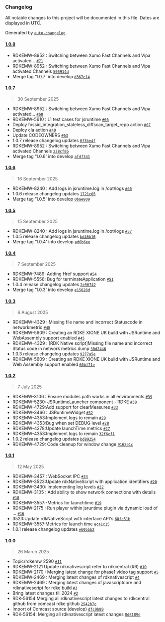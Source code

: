 ### Changelog

All notable changes to this project will be documented in this file. Dates are displayed in UTC.

Generated by [`auto-changelog`](https://github.com/CookPete/auto-changelog).

#### [1.0.8](https://github.com/rdkcentral/rdkNativeScript/compare/1.0.7...1.0.8)

- RDKEMW-8952 : Switching between Xumo Fast Channels and Vipa activated… [`#71`](https://github.com/rdkcentral/rdkNativeScript/pull/71)
- RDKEMW-8952 : Switching between Xumo Fast Channels and Vipa activated Channels [`505914d`](https://github.com/rdkcentral/rdkNativeScript/commit/505914dbfa6dbe842c7ec46e169ccca47ca6032b)
- Merge tag '1.0.7' into develop [`d367c14`](https://github.com/rdkcentral/rdkNativeScript/commit/d367c14f8efa22be9632ba692ed658321402a0e3)

#### [1.0.7](https://github.com/rdkcentral/rdkNativeScript/compare/1.0.6...1.0.7)

> 30 September 2025

- RDKEMW-8952 : Switching between Xumo Fast Channels and Vipa activated… [`#68`](https://github.com/rdkcentral/rdkNativeScript/pull/68)
- RDKEMW-5610 : L1 test cases for jsruntime [`#66`](https://github.com/rdkcentral/rdkNativeScript/pull/66)
- Deploy fossid_integration_stateless_diffscan_target_repo action [`#67`](https://github.com/rdkcentral/rdkNativeScript/pull/67)
- Deploy cla action [`#40`](https://github.com/rdkcentral/rdkNativeScript/pull/40)
- Update CODEOWNERS [`#63`](https://github.com/rdkcentral/rdkNativeScript/pull/63)
- 1.0.7 release changelog updates [`0f3be4f`](https://github.com/rdkcentral/rdkNativeScript/commit/0f3be4fecad9213a4d86c828e978c29199e5d190)
- RDKEMW-8952 : Switching between Xumo Fast Channels and Vipa activated Channels [`228cf8b`](https://github.com/rdkcentral/rdkNativeScript/commit/228cf8bfdde6d7f7d991805193038b392bc0e89b)
- Merge tag '1.0.6' into develop [`afdf341`](https://github.com/rdkcentral/rdkNativeScript/commit/afdf341c4f81e7019d76f207c7b428dbd0ffc00d)

#### [1.0.6](https://github.com/rdkcentral/rdkNativeScript/compare/1.0.5...1.0.6)

> 16 September 2025

- RDKEMW-8240 : Add logs in jsruntime.log in /opt/logs [`#60`](https://github.com/rdkcentral/rdkNativeScript/pull/60)
- 1.0.6 release changelog updates [`1721c05`](https://github.com/rdkcentral/rdkNativeScript/commit/1721c05e9b79e6be0e98852b6f596abf7b6f1e68)
- Merge tag '1.0.5' into develop [`0bae809`](https://github.com/rdkcentral/rdkNativeScript/commit/0bae809fc9bb8a69156798e07b15cade4c526431)

#### [1.0.5](https://github.com/rdkcentral/rdkNativeScript/compare/1.0.4...1.0.5)

> 15 September 2025

- RDKEMW-8240 : Add logs in jsruntime.log in /opt/logs [`#57`](https://github.com/rdkcentral/rdkNativeScript/pull/57)
- 1.0.5 release changelog updates [`bd46b16`](https://github.com/rdkcentral/rdkNativeScript/commit/bd46b16959b0b828e09154fdd5c8f8b72ea989cc)
- Merge tag '1.0.4' into develop [`ad6b6ee`](https://github.com/rdkcentral/rdkNativeScript/commit/ad6b6ee37cb5c76239a29e10c053e054e90b25df)

#### [1.0.4](https://github.com/rdkcentral/rdkNativeScript/compare/1.0.3...1.0.4)

> 7 September 2025

- RDKEMW-7489: Adding Href support [`#54`](https://github.com/rdkcentral/rdkNativeScript/pull/54)
- RDKEMW-5556: Bug for terminateApplication [`#51`](https://github.com/rdkcentral/rdkNativeScript/pull/51)
- 1.0.4 release changelog updates [`2e56742`](https://github.com/rdkcentral/rdkNativeScript/commit/2e56742d0adda04fe61277fa0782e2b5b2dde19c)
- Merge tag '1.0.3' into develop [`e15828d`](https://github.com/rdkcentral/rdkNativeScript/commit/e15828d5a330b072753e682f5c446b0f9ae14531)

#### [1.0.3](https://github.com/rdkcentral/rdkNativeScript/compare/1.0.2...1.0.3)

> 6 August 2025

- RDKEMW-4329 : Missing file name and incorrect Statuscode in networkmetric [`#48`](https://github.com/rdkcentral/rdkNativeScript/pull/48)
- RDKEMW-5609 : Creating an RDKE XIONE UK build with JSRuntime and WebAssembly support enabled [`#45`](https://github.com/rdkcentral/rdkNativeScript/pull/45)
- RDKEMW-4329 : [RDK Native script]Missing file name and incorrect Status code in network metrics dump [`38d2446`](https://github.com/rdkcentral/rdkNativeScript/commit/38d2446e592e92f3e85d77e46b9d425e57d93dee)
- 1.0.3 release changelog updates [`9277a5e`](https://github.com/rdkcentral/rdkNativeScript/commit/9277a5ecf6f6dc98a0600ba49a09403876592ff5)
- RDKEMW-5609 : Creating an RDKE XIONE UK build with JSRuntime and Web Assembly support enabled [`60bf71e`](https://github.com/rdkcentral/rdkNativeScript/commit/60bf71e0c42e60d293dfa569a71180f782b0cab9)

#### [1.0.2](https://github.com/rdkcentral/rdkNativeScript/compare/1.0.1...1.0.2)

> 7 July 2025

- RDKEMW-3106 : Ensure modules path works in all environments [`#39`](https://github.com/rdkcentral/rdkNativeScript/pull/39)
- RDKEMW-5230: JSRuntimeLauncher component - RDKE [`#38`](https://github.com/rdkcentral/rdkNativeScript/pull/38)
- RDKEMW-4729:Add support for clearMeasures [`#33`](https://github.com/rdkcentral/rdkNativeScript/pull/33)
- RDKEMW-3466 : JSRuntimeWidget [`#32`](https://github.com/rdkcentral/rdkNativeScript/pull/32)
- RDKEMW-4353:Implement logs to remain [`#29`](https://github.com/rdkcentral/rdkNativeScript/pull/29)
- RDKEMW-4353:Bug when set DEBUG level [`#28`](https://github.com/rdkcentral/rdkNativeScript/pull/28)
- RDKEMW-4278:Update launchTime metrics [`#27`](https://github.com/rdkcentral/rdkNativeScript/pull/27)
- RDKEMW-4353:Implement logs to remain [`32f6cf1`](https://github.com/rdkcentral/rdkNativeScript/commit/32f6cf11af9c786d34334838ff75065fbd0d70cf)
- 1.0.2 release changelog updates [`bd89254`](https://github.com/rdkcentral/rdkNativeScript/commit/bd89254c510cbd92accda18c4df5fa8d7221615f)
- RDKEMW-4729: Code cleanup for window change [`9162e1c`](https://github.com/rdkcentral/rdkNativeScript/commit/9162e1cc2b8c7a19c41a7420e19f05786df4899e)

#### [1.0.1](https://github.com/rdkcentral/rdkNativeScript/compare/1.0.0...1.0.1)

> 12 May 2025

- RDKEMW-3457 : WebSocket IPC [`#24`](https://github.com/rdkcentral/rdkNativeScript/pull/24)
- RDKEMW-3523:Update rdkNativeScript with application identifiers [`#20`](https://github.com/rdkcentral/rdkNativeScript/pull/20)
- RDKEMW-3430: Implementing log levels [`#22`](https://github.com/rdkcentral/rdkNativeScript/pull/22)
- RDKEMW-3105 : Add ability to show network connections with details [`#18`](https://github.com/rdkcentral/rdkNativeScript/pull/18)
- RDKEMW-3557:-Metrics for launchtime [`#19`](https://github.com/rdkcentral/rdkNativeScript/pull/19)
- RDKEMW-2175 : Run player within jsruntime plugin via dynamic load of … [`#16`](https://github.com/rdkcentral/rdkNativeScript/pull/16)
- 3523:Update rdkNativeScript with interface API's [`60fc51b`](https://github.com/rdkcentral/rdkNativeScript/commit/60fc51b6f48272e9671bc787c68a2ce19b036e0c)
- RDKEMW-3557:Metrics for launch time [`eca1c15`](https://github.com/rdkcentral/rdkNativeScript/commit/eca1c15b2e98e40156dba22696325c2c5d5fbaa5)
- 1.0.1 release changelog updates [`e60bbb2`](https://github.com/rdkcentral/rdkNativeScript/commit/e60bbb2b72c74a43c34af35179d4b619fd9ac779)

#### 1.0.0

> 26 March 2025

- Topic/rdkemw 2590 [`#11`](https://github.com/rdkcentral/rdkNativeScript/pull/11)
- RDKEMW-2121 Update rdknativescript refer to rdkcentral (#6) [`#10`](https://github.com/rdkcentral/rdkNativeScript/pull/10)
- RDKEMW-2170 : Merging latest change for phase1 video tag support [`#5`](https://github.com/rdkcentral/rdkNativeScript/pull/5)
- RDKEMW-2469 : Merging latest changes of rdknativescript [`#4`](https://github.com/rdkcentral/rdkNativeScript/pull/4)
- RDKEMW-2469 : Merging latest changes of javascriptcore and rdknativescript for rdke build [`#3`](https://github.com/rdkcentral/rdkNativeScript/pull/3)
- Bring latest changes till 2024 [`#2`](https://github.com/rdkcentral/rdkNativeScript/pull/2)
- RDK-56154 Merging all rdknativescript latest changes to rdkcentral github from comcast rdke github [`2542b7c`](https://github.com/rdkcentral/rdkNativeScript/commit/2542b7cac0c0c0dd1aef7d8b158e5dd63b56347e)
- Import of Comcast source (develop) [`dfc9b89`](https://github.com/rdkcentral/rdkNativeScript/commit/dfc9b89df42fb0b844e04624b13808333afb19ce)
- RDK-56154: Merging all rdknativescript latest changes [`0d8189e`](https://github.com/rdkcentral/rdkNativeScript/commit/0d8189e76bdfa9f2cf619af300d95e5ec8f4def9)

